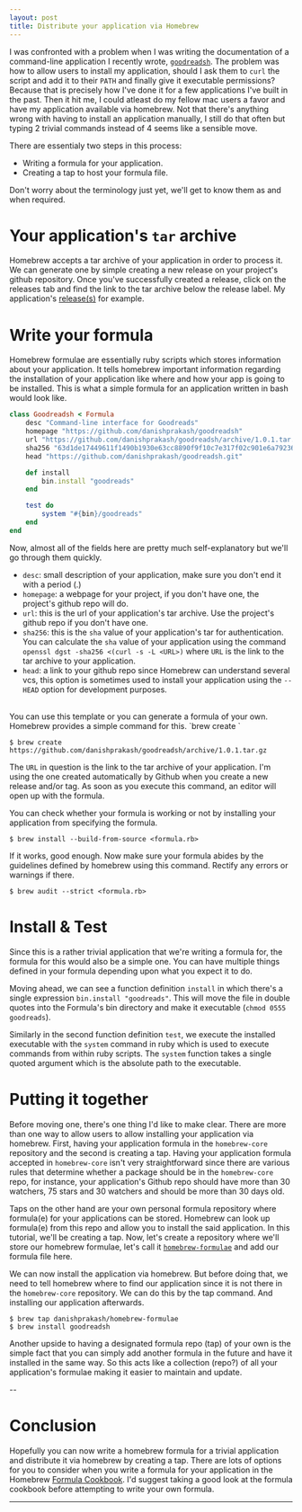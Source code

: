 ```yaml
---
layout: post
title: Distribute your application via Homebrew
---
```


I was confronted with a problem when I was writing the documentation of a command-line application I recently wrote, [`goodreadsh`](https://github.com/danishprakash/goodreadsh). The problem was how to allow users to install my application, should I ask them to `curl` the script and add it to their `PATH` and finally give it executable permissions? Because that is precisely how I've done it for a few applications I've built in the past. Then it hit me, I could atleast do my fellow mac users a favor and have my application available via homebrew. Not that there's anything wrong with having to install an application manually, I still do that often but typing 2 trivial commands instead of 4 seems like a sensible move.

There are essentialy two steps in this process:

- Writing a formula for your application.
- Creating a tap to host your formula file.

Don't worry about the terminology just yet, we'll get to know them as and when required.

# Your application's `tar` archive
Homebrew accepts a tar archive of your application in order to process it. We can generate one by simple creating a new release on your project's github repository. Once you've successfully created a release, click on the releases tab and find the link to the tar archive below the release label. My application's [release(s)](https://github.com/danishprakash/goodreadsh/releases) for example.

# Write your formula
Homebrew formulae are essentially ruby scripts which stores information about your application. It tells homebrew important information regarding the installation of your application like where and how your app is going to be installed. This is what a simple formula for an application written in bash would look like.

```ruby
class Goodreadsh < Formula
	desc "Command-line interface for Goodreads"
	homepage "https://github.com/danishprakash/goodreadsh"
	url "https://github.com/danishprakash/goodreadsh/archive/1.0.1.tar.gz"
	sha256 "63d1de17449611f1490b1930e63cc8890f9f10c7e317f02c901e6a79236c10e2"
	head "https://github.com/danishprakash/goodreadsh.git"

	def install
		bin.install "goodreads"
	end

	test do
		system "#{bin}/goodreads"
	end
end
```


Now, almost all of the fields here are pretty much self-explanatory but we'll go through them quickly.

- `desc`: small description of your application, make sure you don't end it with a period (.)
- `homepage`: a webpage for your project, if you don't have one, the project's github repo will do. 
- `url`: this is the url of your application's tar archive. Use the project's github repo if you don't have one.
- `sha256`: this is the `sha` value of your application's tar for authentication. You can calculate the `sha` value of your application using the command `openssl dgst -sha256 <(curl -s -L <URL>)` where `URL` is the link to the tar archive to your application.
- `head`: a link to your github repo since Homebrew can understand several vcs, this option is sometimes used to install your application using the `--HEAD` option for development purposes.

<br>
You can use this template or you can generate a formula of your own. Homebrew provides a simple command for this. `brew create <URL>`

```shell
$ brew create https://github.com/danishprakash/goodreadsh/archive/1.0.1.tar.gz
```

The `URL` in question is the link to the tar archive of your application. I'm using the one created automatically by Github when you create a new release and/or tag. As soon as you execute this command, an editor will open up with the formula.

You can check whether your formula is working or not by installing your application from specifying the formula.

```shell
$ brew install --build-from-source <formula.rb>
```

If it works, good enough. Now make sure your formula abides by the guidelines defined by homebrew using this command. Rectify any errors or warnings if there.

```shell
$ brew audit --strict <formula.rb>
```


# Install & Test
Since this is a rather trivial application that we're writing a formula for, the formula for this would also be a simple one. You can have multiple things defined in your formula depending upon what you expect it to do.

Moving ahead, we can see a function definition `install` in which there's a single expression `bin.install "goodreads"`. This will move the file in double quotes into the Formula's bin directory and make it executable (`chmod 0555 goodreads`).

Similarly in the second function definition `test`, we execute the installed executable with the `system` command in ruby which is used to execute commands from within ruby scripts. The `system` function takes a single quoted argument which is the absolute path to the executable. 

# Putting it together
Before moving one, there's one thing I'd like to make clear. There are more than one way to allow users to allow installing your application via homebrew. First, having your application formula in the `homebrew-core` repository and the second is creating a tap. Having your application formula accepted in `homebrew-core` isn't very straightforward since there are various rules that determine whether a package should be in the `homebrew-core` repo, for instance, your application's Github repo should have more than 30 watchers, 75 stars and 30 watchers and should be more than 30 days old.

Taps on the other hand are your own personal formula repository where formula(e) for your applications can be stored. Homebrew can look up formula(e) from this repo and allow you to install the said application. In this tutorial, we'll be creating a tap. Now, let's create a repository where we'll store our homebrew formulae, let's call it [`homebrew-formulae`](https://github.com/danishprakash/homebrew-formulae) and add our formula file here. 

We can now install the application via homebrew. But before doing that, we need to tell homebrew where to find our application since it is not there in the `homebrew-core` repository. We can do this by the tap command. And installing our application afterwards.

```shell
$ brew tap danishprakash/homebrew-formulae
$ brew install goodreadsh
```

Another upside to having a designated formula repo (tap) of your own is the simple fact that you can simply add another formula in the future and have it installed in the same way. So this acts like a collection (repo?) of all your application's formulae making it easier to maintain and update.

--

# Conclusion
Hopefully you can now write a homebrew formula for a trivial application and distribute it via homebrew by creating a tap.
There are lots of options for you to consider when you write a formula for your application in the Homebrew [Formula Cookbook](https://github.com/Homebrew/brew/blob/master/docs/Formula-Cookbook.md). I'd suggest taking a good look at the formula cookbook before attempting to write your own formula.

---
